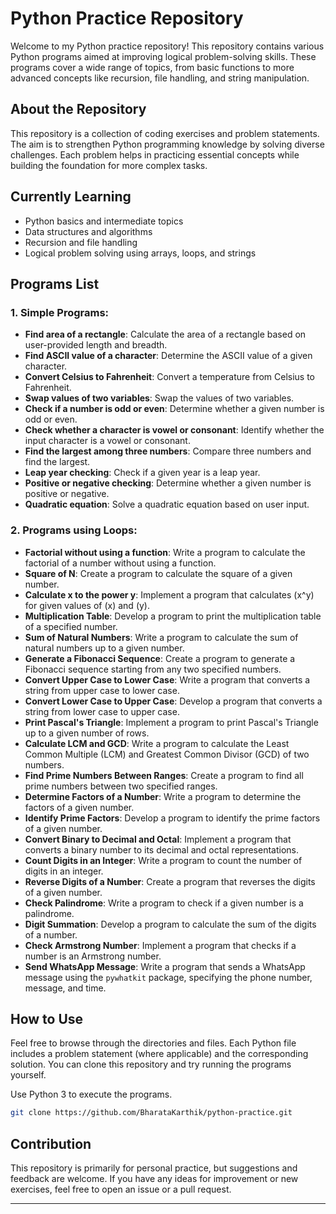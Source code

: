 # Python Practice Repository

Welcome to my Python practice repository! This repository contains various Python programs aimed at improving logical problem-solving skills. These programs cover a wide range of topics, from basic functions to more advanced concepts like recursion, file handling, and string manipulation.

## About the Repository

This repository is a collection of coding exercises and problem statements. The aim is to strengthen Python programming knowledge by solving diverse challenges. Each problem helps in practicing essential concepts while building the foundation for more complex tasks.

## Currently Learning
- Python basics and intermediate topics
- Data structures and algorithms
- Recursion and file handling
- Logical problem solving using arrays, loops, and strings

## Programs List

### 1. Simple Programs:
- **Find area of a rectangle**: Calculate the area of a rectangle based on user-provided length and breadth.
- **Find ASCII value of a character**: Determine the ASCII value of a given character.
- **Convert Celsius to Fahrenheit**: Convert a temperature from Celsius to Fahrenheit.
- **Swap values of two variables**: Swap the values of two variables.
- **Check if a number is odd or even**: Determine whether a given number is odd or even.
- **Check whether a character is vowel or consonant**: Identify whether the input character is a vowel or consonant.
- **Find the largest among three numbers**: Compare three numbers and find the largest.
- **Leap year checking**: Check if a given year is a leap year.
- **Positive or negative checking**: Determine whether a given number is positive or negative.
- **Quadratic equation**: Solve a quadratic equation based on user input.

### 2. Programs using Loops:
- **Factorial without using a function**: Write a program to calculate the factorial of a number without using a function.
- **Square of N**: Create a program to calculate the square of a given number.
- **Calculate x to the power y**: Implement a program that calculates \(x^y\) for given values of \(x\) and \(y\).
- **Multiplication Table**: Develop a program to print the multiplication table of a specified number.
- **Sum of Natural Numbers**: Write a program to calculate the sum of natural numbers up to a given number.
- **Generate a Fibonacci Sequence**: Create a program to generate a Fibonacci sequence starting from any two specified numbers.
- **Convert Upper Case to Lower Case**: Write a program that converts a string from upper case to lower case.
- **Convert Lower Case to Upper Case**: Develop a program that converts a string from lower case to upper case.
- **Print Pascal's Triangle**: Implement a program to print Pascal's Triangle up to a given number of rows.
- **Calculate LCM and GCD**: Write a program to calculate the Least Common Multiple (LCM) and Greatest Common Divisor (GCD) of two numbers.
- **Find Prime Numbers Between Ranges**: Create a program to find all prime numbers between two specified ranges.
- **Determine Factors of a Number**: Write a program to determine the factors of a given number.
- **Identify Prime Factors**: Develop a program to identify the prime factors of a given number.
- **Convert Binary to Decimal and Octal**: Implement a program that converts a binary number to its decimal and octal representations.
- **Count Digits in an Integer**: Write a program to count the number of digits in an integer.
- **Reverse Digits of a Number**: Create a program that reverses the digits of a given number.
- **Check Palindrome**: Write a program to check if a given number is a palindrome.
- **Digit Summation**: Develop a program to calculate the sum of the digits of a number.
- **Check Armstrong Number**: Implement a program that checks if a number is an Armstrong number.
- **Send WhatsApp Message**: Write a program that sends a WhatsApp message using the `pywhatkit` package, specifying the phone number, message, and time.

## How to Use

Feel free to browse through the directories and files. Each Python file includes a problem statement (where applicable) and the corresponding solution. You can clone this repository and try running the programs yourself.

Use Python 3 to execute the programs.

```bash
git clone https://github.com/BharataKarthik/python-practice.git
```

## Contribution

This repository is primarily for personal practice, but suggestions and feedback are welcome. If you have any ideas for improvement or new exercises, feel free to open an issue or a pull request.

---
